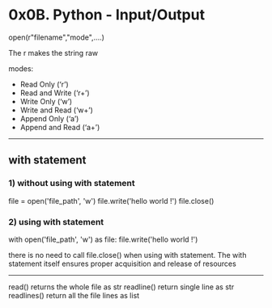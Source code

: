 # 0x0B. Python - Input/Output


open(r"filename","mode",....)

The r makes the string raw

modes:

- Read Only (‘r’)
- Read and Write (‘r+’)
- Write Only (‘w’)
- Write and Read (‘w+’)
- Append Only (‘a’)
- Append and Read (‘a+’)

--------------------------------------------------------

## with statement

### 1) without using with statement
file = open('file_path', 'w')
file.write('hello world !')
file.close()

### 2) using with statement
with open('file_path', 'w') as file:
    file.write('hello world !')

there is no need to call file.close() when using with statement. The with statement itself ensures proper acquisition and release of resources

--------------------------------------------------------

read() returns the whole file as str
readline() return single line as str
readlines() return all the file lines as list
